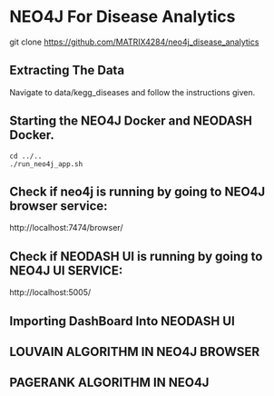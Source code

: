 # NEO4J For Disease Analytics

git clone https://github.com/MATRIX4284/neo4j_disease_analytics

## Extracting The Data

Navigate to data/kegg_diseases and follow the instructions given.

## Starting the NEO4J Docker and NEODASH Docker.

```console
cd ../..
./run_neo4j_app.sh
```
## Check if neo4j is running by going to NEO4J browser service:

http://localhost:7474/browser/

## Check if NEODASH UI is running by going to NEO4J UI SERVICE:

http://localhost:5005/

## Importing DashBoard Into NEODASH UI

## LOUVAIN ALGORITHM IN NEO4J BROWSER

## PAGERANK ALGORITHM IN NEO4J 

